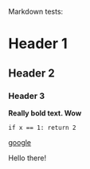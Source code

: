 Markdown tests:

# Header 1
## Header 2
### Header 3

**Really bold text. Wow**

`if x == 1: return 2`

[google](https://www.google.com)


Hello there!
